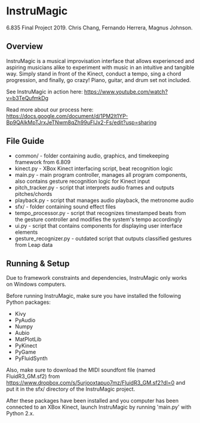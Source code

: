# InstruMagic

6.835 Final Project 2019. Chris Chang, Fernando Herrera, Magnus Johnson.

## Overview

InstruMagic is a musical improvisation interface that allows experienced and aspiring musicians alike to experiment with music in an intuitive and tangible way. Simply stand in front of the Kinect, conduct a tempo, sing a chord progression, and finally, go crazy! Piano, guitar, and drum set not included.

See InstruMagic in action here: https://www.youtube.com/watch?v=b3TeQufmkDg

Read more about our process here: https://docs.google.com/document/d/1PM2lt1YP-Bp9QAlkMpTJrxJeTNwm8qZh99uFIJx2-Fs/edit?usp=sharing

## File Guide

- common/ - folder containing audio, graphics, and timekeeping framework from 6.809
- kinect.py - XBox Kinect interfacing script, beat recognition logic
- main.py - main program controller, manages all program components, also contains gesture recognition logic for Kinect input
- pitch_tracker.py - script that interprets audio frames and outputs pitches/chords
- playback.py - script that manages audio playback, the metronome audio
- sfx/ - folder containing sound effect files
- tempo_processor.py - script that recognizes timestamped beats from the gesture controller and modifies the system's tempo accordingly
- ui.py - script that contains components for displaying user interface elements
- gesture_recognizer.py - outdated script that outputs classified gestures from Leap data

## Running & Setup

Due to framework constraints and dependencies, InstruMagic only works on Windows computers.

Before running InstruMagic, make sure you have installed the following Python packages:
- Kivy
- PyAudio
- Numpy
- Aubio
- MatPlotLib
- PyKinect
- PyGame
- PyFluidSynth

Also, make sure to download the MIDI soundfont file (named FluidR3_GM.sf2) from https://www.dropbox.com/s/5urjooxtapuo7mz/FluidR3_GM.sf2?dl=0 and put it in the sfx/ directory of the InstruMagic project.

After these packages have been installed and you computer has been connected to an XBox Kinect, launch InstruMagic by running 'main.py' with Python 2.x.
